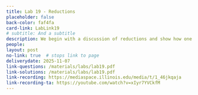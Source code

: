 ```yaml
---
title: Lab 19 - Reductions
placeholder: false
back-color: faf4fa
card-link: LabLink19
# subtitle: And a subtitle
description: We begin with a discussion of reductions and show how one can solve novel problems using known solutions from standard problems.
people:
layout: post
no-link: true  # stops link to page 
deliverydate: 2025-11-07
link-questions: /materials/labs/lab19.pdf
link-solutions: /materials/labs/lab19.pdf
link-recording: https://mediaspace.illinois.edu/media/t/1_46jkqaja
link-recording-ta: https://youtube.com/watch?v=xIyr7YVCkfM
---
```










